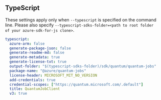 ## TypeScript

These settings apply only when `--typescript` is specified on the command line.
Please also specify `--typescript-sdks-folder=<path to root folder of your azure-sdk-for-js clone>`.

```yaml $(typescript)
typescript:
  azure-arm: false
  generate-package-json: false
  generate-readme-md: false
  generate-metadata: true
  generate-license-txt: true
  output-folder: "$(typescript-sdks-folder)/sdk/quantum/quantum-jobs"
  package-name: "@azure/quantum-jobs"
  license-header: MICROSOFT_MIT_NO_VERSION
  add-credentials: true
  credential-scopes: ["https://quantum.microsoft.com/.default"]
  title: QuantumJobClient
  v3: true
```
